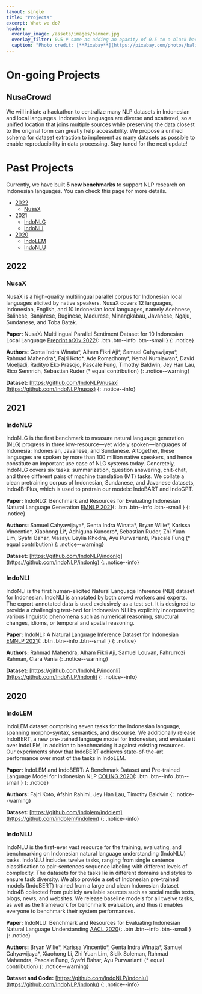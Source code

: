 ```yaml
---
layout: single
title: "Projects"
excerpt: What we do?
header:
  overlay_image: /assets/images/banner.jpg
  overlay_filter: 0.5 # same as adding an opacity of 0.5 to a black background
  caption: "Photo credit: [**Pixabay**](https://pixabay.com/photos/bali-nature-mountain-pond-volcano-1674192/)"
---
```


# On-going Projects

## NusaCrowd
We will initiate a hackathon to centralize many NLP datasets in Indonesian and local languages. Indonesian languages are diverse and scattered, so a unified location that joins multiple sources while preserving the data closest to the original form can greatly help accessibility. We propose a unified schema for dataset extraction to implement as many datasets as possible to enable reproducibility in data processing. Stay tuned for the next update!

# Past Projects
Currently, we have built **5 new benchmarks** to support NLP research on Indonesian languages. You can check this page for more details.

* [2022](https://indonlp.github.io/projects#2022)
    * [NusaX](https://indonlp.github.io/projects#nusax)
* [2021](https://indonlp.github.io/projects#2021)
    * [IndoNLG](https://indonlp.github.io/projects#indonlg)
    * [IndoNLI](https://indonlp.github.io/projects#indonli)
* [2020](https://indonlp.github.io/projects#2020)
    * [IndoLEM](https://indonlp.github.io/projects#indolem)
    * [IndoNLU](https://indonlp.github.io/projects#indonlu)

## 2022

### NusaX

NusaX is a high-quality multilingual parallel corpus for Indonesian local languages elicited by native speakers. NusaX covers 12 languages, Indonesian, English, and 10 Indonesian local languages, namely Acehnese, Balinese, Banjarese, Buginese, Madurese, Minangkabau, Javanese, Ngaju, Sundanese, and Toba Batak.

<i class="fas fa-book" aria-hidden="true"></i> **Paper:** NusaX: Multilingual Parallel Sentiment Dataset for 10 Indonesian Local Language [Preprint arXiv 2022](https://arxiv.org/pdf/2205.15960.pdf){: .btn .btn--info .btn--small } 
{: .notice}

<i class="fas fa-at" aria-hidden="true"></i> **Authors:** Genta Indra Winata*, Alham Fikri Aji*, Samuel Cahyawijaya*, Rahmad Mahendra*, Fajri Koto*, Ade Romadhony*, Kemal Kurniawan*, David Moeljadi, Radityo Eko Prasojo, Pascale Fung, Timothy Baldwin, Jey Han Lau, Rico Sennrich, Sebastian Ruder  (* equal contribution)
{: .notice--warning}

<i class="fas fa-database" aria-hidden="true"></i> **Dataset:** [https://github.com/IndoNLP/nusax](https://github.com/IndoNLP/nusax) 
{: .notice--info}

## 2021

### IndoNLG

IndoNLG is the first benchmark to measure natural language generation (NLG) progress in three low-resource—yet widely spoken—languages of Indonesia: Indonesian, Javanese, and Sundanese. Altogether, these languages are spoken by more than 100 million native speakers, and hence constitute an important use case of NLG systems today. Concretely, IndoNLG covers six tasks: summarization, question answering, chit-chat, and three different pairs of machine translation (MT) tasks. We collate a clean pretraining corpus of Indonesian, Sundanese, and Javanese datasets, Indo4B-Plus, which is used to pretrain our models: IndoBART and IndoGPT. 

<i class="fas fa-book" aria-hidden="true"></i> **Paper:** IndoNLG: Benchmark and Resources for Evaluating Indonesian Natural Language Generation [EMNLP 2021](https://aclanthology.org/2021.emnlp-main.699.pdf){: .btn .btn--info .btn--small } 
{: .notice}

<i class="fas fa-at" aria-hidden="true"></i> **Authors:** Samuel Cahyawijaya*, Genta Indra Winata*, Bryan Wilie*, Karissa Vincentio*, Xiaohong Li*, Adhiguna Kuncoro*, Sebastian Ruder, Zhi Yuan Lim, Syafri Bahar, Masayu Leylia Khodra, Ayu Purwarianti, Pascale Fung (* equal contribution)
{: .notice--warning}

<i class="fas fa-database" aria-hidden="true"></i> **Dataset:** [https://github.com/IndoNLP/indonlg](https://github.com/IndoNLP/indonlg) 
{: .notice--info}

### IndoNLI

IndoNLI is the first human-elicited Natural Language Inference (NLI) dataset for Indonesian. IndoNLI is annotated by both crowd workers and experts. The expert-annotated data is used exclusively as a test set. It is designed to provide a challenging test-bed for Indonesian NLI by explicitly incorporating various linguistic phenomena such as numerical reasoning, structural changes, idioms, or temporal and spatial reasoning.

<i class="fas fa-book" aria-hidden="true"></i> **Paper:** IndoNLI: A Natural Language Inference Dataset for Indonesian [EMNLP 2021](https://aclanthology.org/2021.emnlp-main.821.pdf){: .btn .btn--info .btn--small } 
{: .notice}

<i class="fas fa-at" aria-hidden="true"></i> **Authors:** Rahmad Mahendra, Alham Fikri Aji, Samuel Louvan, Fahrurrozi Rahman, Clara Vania
{: .notice--warning}

<i class="fas fa-database" aria-hidden="true"></i> **Dataset:** [https://github.com/IndoNLP/indonli](https://github.com/IndoNLP/indonli) 
{: .notice--info}

## 2020

### IndoLEM
IndoLEM dataset comprising seven tasks for the Indonesian language, spanning morpho-syntax, semantics, and discourse. We additionally release IndoBERT, a new pre-trained language model for Indonesian, and evaluate it over IndoLEM, in addition to benchmarking it against existing resources. Our experiments show that IndoBERT achieves state-of-the-art performance over most of the tasks in IndoLEM.

<i class="fas fa-book" aria-hidden="true"></i> **Paper:** IndoLEM and IndoBERT: A Benchmark Dataset and Pre-trained Language Model for Indonesian NLP [COLING 2020](https://aclanthology.org/2020.coling-main.66.pdf){: .btn .btn--info .btn--small } 
{: .notice}

<i class="fas fa-at" aria-hidden="true"></i> **Authors:** Fajri Koto, Afshin Rahimi, Jey Han Lau, Timothy Baldwin
{: .notice--warning}

<i class="fas fa-database" aria-hidden="true"></i> **Dataset:** [https://github.com/indolem/indolem](https://github.com/indolem/indolem) 
{: .notice--info}

### IndoNLU

IndoNLU is the first-ever vast resource for the training, evaluating, and benchmarking on Indonesian natural language understanding (IndoNLU) tasks. IndoNLU includes twelve tasks, ranging from single sentence classification to pair-sentences sequence labeling with different levels of complexity. The datasets for the tasks lie in different domains and styles to ensure task diversity. We also provide a set of Indonesian pre-trained models (IndoBERT) trained from a large and clean Indonesian dataset Indo4B collected from publicly available sources such as social media texts, blogs, news, and websites. We release baseline models for all twelve tasks, as well as the framework for benchmark evaluation, and thus it enables everyone to benchmark their system performances. 

<i class="fas fa-book" aria-hidden="true"></i> **Paper:** IndoNLU: Benchmark and Resources for Evaluating Indonesian Natural Language Understanding [AACL 2020](https://aclanthology.org/2020.aacl-main.85.pdf){: .btn .btn--info .btn--small } 
{: .notice}

<i class="fas fa-at" aria-hidden="true"></i> **Authors:** Bryan Wilie*, Karissa Vincentio*, Genta Indra Winata*, Samuel Cahyawijaya*, Xiaohong Li, Zhi Yuan Lim, Sidik Soleman, Rahmad Mahendra, Pascale Fung, Syafri Bahar, Ayu Purwarianti (* equal contribution)
{: .notice--warning}

<i class="fas fa-database" aria-hidden="true"></i> **Dataset and Code:** [https://github.com/IndoNLP/indonlu](https://github.com/IndoNLP/indonlu) 
{: .notice--info}